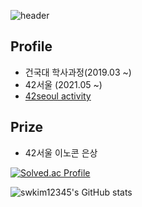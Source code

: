 ![header](https://capsule-render.vercel.app/api?type=waving&height=300&color=gradient&text=SUNGHWKI%20Profile&reversal=true)

## Profile

- 건국대 학사과정(2019.03 ~)
- 42서울 (2021.05 ~)
- [42seoul activity](https://github.com/42seoul-sunghwki)

## Prize

- 42서울 이노콘 은상

[![Solved.ac Profile](http://mazassumnida.wtf/api/generate_badge?boj=swkim12345)](https://solved.ac/swkim12345)

![swkim12345's GitHub stats](https://github-readme-stats.vercel.app/api?username=swkim12345&show=reviews,discussions_started,discussions_answered,prs_merged,prs_merged_percentage)
